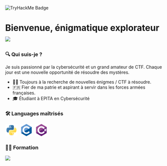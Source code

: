 <div id="header" align="center">
  
  
  <div align="left">
      <img src="https://tryhackme-badges.s3.amazonaws.com/Sorcier77.png" alt="TryHackMe Badge" width="200">
</div>
<div>

  
</div>
  
</div>

<h1>
  Bienvenue, énigmatique explorateur 
  <img src="https://media.giphy.com/media/hvRJCLFzcasrR4ia7z/giphy.gif" width="30px"/>
</h1>

### 🔍 Qui suis-je ?

Je suis passionné par la cybersécurité et un grand amateur de CTF. Chaque jour est une nouvelle opportunité de résoudre des mystères.

- 🕵️‍♂️ Toujours à la recherche de nouvelles énigmes / CTF à résoudre.
- 🇫🇷 Fier de ma patrie et aspirant à servir dans les forces armées françaises.
- 🎓 Étudiant à EPITA en Cybersécurité

### 🛠️ Languages maîtrisés

<div>
  <img src="https://github.com/devicons/devicon/blob/master/icons/python/python-original.svg" title="Python" alt="Python" width="40" height="40"/>&nbsp;
  <img src="https://github.com/devicons/devicon/blob/master/icons/c/c-original.svg" title="C" alt="C" width="40" height="40"/>&nbsp;
  <img src="https://github.com/devicons/devicon/blob/master/icons/csharp/csharp-original.svg" title="C#" alt="C#" width="40" height="40"/>&nbsp;
</div>

### 👨‍🎓 Formation
<div align="left">
  <img src="https://external-content.duckduckgo.com/iu/?u=https%3A%2F%2Ftse1.mm.bing.net%2Fth%3Fid%3DOIP.ed_w6ppMCe47UAavwxrlWQHaEK%26pid%3DApi&f=1&ipt=ac0558d1ae125b97007dd1758038ccf724fded8ae615e6de43ab01d997fc9699&ipo=images" width="300"/>
</div>
